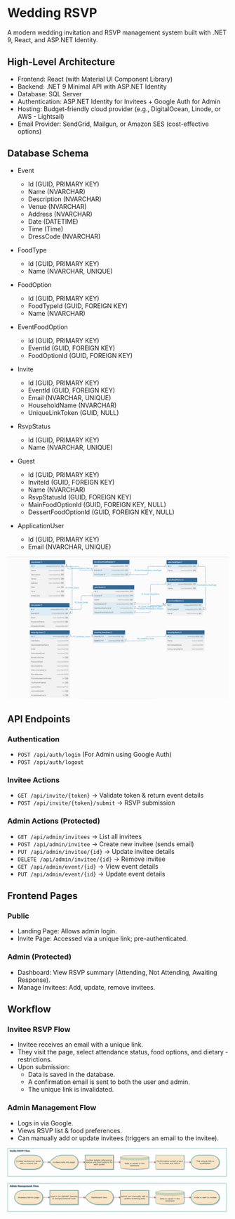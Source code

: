 # Wedding RSVP

A modern wedding invitation and RSVP management system built with .NET 9, React, and ASP.NET Identity.

## High-Level Architecture

- Frontend: React (with Material UI Component Library)
- Backend: .NET 9 Minimal API with ASP.NET Identity
- Database: SQL Server
- Authentication: ASP.NET Identity for Invitees + Google Auth for Admin
- Hosting: Budget-friendly cloud provider (e.g., DigitalOcean, Linode, or AWS - Lightsail)
- Email Provider: SendGrid, Mailgun, or Amazon SES (cost-effective options)

## Database Schema

- Event

  - Id (GUID, PRIMARY KEY)
  - Name (NVARCHAR)
  - Description (NVARCHAR)
  - Venue (NVARCHAR)
  - Address (NVARCHAR)
  - Date (DATETIME)
  - Time (Time)
  - DressCode (NVARCHAR)

- FoodType

  - Id (GUID, PRIMARY KEY)
  - Name (NVARCHAR, UNIQUE)

- FoodOption

  - Id (GUID, PRIMARY KEY)
  - FoodTypeId (GUID, FOREIGN KEY)
  - Name (NVARCHAR)

- EventFoodOption

  - Id (GUID, PRIMARY KEY)
  - EventId (GUID, FOREIGN KEY)
  - FoodOptionId (GUID, FOREIGN KEY)

- Invite

  - Id (GUID, PRIMARY KEY)
  - EventId (GUID, FOREIGN KEY)
  - Email (NVARCHAR, UNIQUE)
  - HouseholdName (NVARCHAR)
  - UniqueLinkToken (GUID, NULL)

- RsvpStatus

  - Id (GUID, PRIMARY KEY)
  - Name (NVARCHAR, UNIQUE)

- Guest

  - Id (GUID, PRIMARY KEY)
  - InviteId (GUID, FOREIGN KEY)
  - Name (NVARCHAR)
  - RsvpStatusId (GUID, FOREIGN KEY)
  - MainFoodOptionId (GUID, FOREIGN KEY, NULL)
  - DessertFoodOptionId (GUID, FOREIGN KEY, NULL)

- ApplicationUser

  - Id (GUID, PRIMARY KEY)
  - Email (NVARCHAR, UNIQUE)

![entity-relationship-diagram](./_resources/entity-relationship-diagram.png)

## API Endpoints

### Authentication

- `POST /api/auth/login` (For Admin using Google Auth)
- `POST /api/auth/logout`

### Invitee Actions

- `GET /api/invite/{token}` → Validate token & return event details
- `POST /api/invite/{token}/submit` → RSVP submission

### Admin Actions (Protected)

- `GET /api/admin/invitees` → List all invitees
- `POST /api/admin/invitee` → Create new invitee (sends email)
- `PUT /api/admin/invitee/{id}` → Update invitee details
- `DELETE /api/admin/invitee/{id}` → Remove invitee
- `GET /api/admin/event/{id}` → View event details
- `PUT /api/admin/event/{id}` → Update event details

## Frontend Pages

### Public

- Landing Page: Allows admin login.
- Invite Page: Accessed via a unique link; pre-authenticated.

### Admin (Protected)

- Dashboard: View RSVP summary (Attending, Not Attending, Awaiting Response).
- Manage Invitees: Add, update, remove invitees.

## Workflow

### Invitee RSVP Flow

- Invitee receives an email with a unique link.
- They visit the page, select attendance status, food options, and dietary - restrictions.
- Upon submission:
  - Data is saved in the database.
  - A confirmation email is sent to both the user and admin.
  - The unique link is invalidated.

### Admin Management Flow

- Logs in via Google.
- Views RSVP list & food preferences.
- Can manually add or update invitees (triggers an email to the invitee).

![wedding-rvsp-workflow](./_resources/wedding-rsvp-workflow.png)
